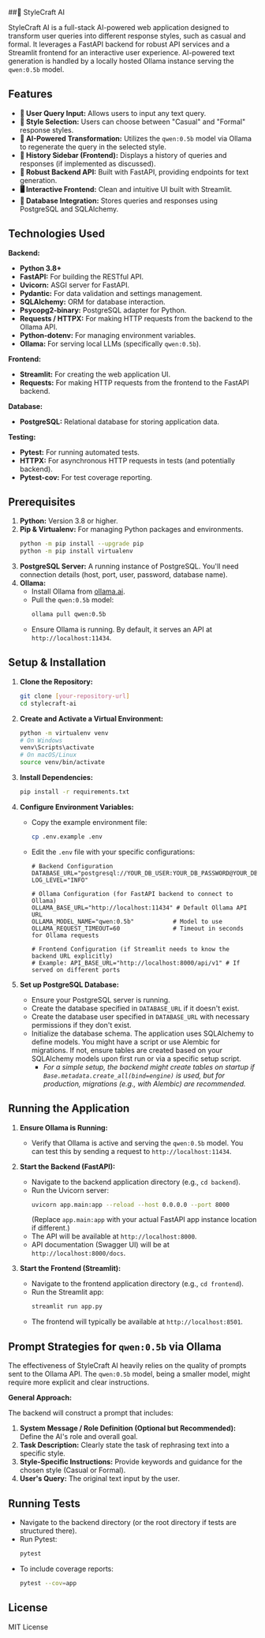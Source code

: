 ##🔄 StyleCraft AI

StyleCraft AI is a full-stack AI-powered web application designed to transform user queries into different response styles, such as casual and formal. It leverages a FastAPI backend for robust API services and a Streamlit frontend for an interactive user experience. AI-powered text generation is handled by a locally hosted Ollama instance serving the `qwen:0.5b` model.

## Features

*   **📝 User Query Input:** Allows users to input any text query.
*   **🔄 Style Selection:** Users can choose between "Casual" and "Formal" response styles.
*   **🤖 AI-Powered Transformation:** Utilizes the `qwen:0.5b` model via Ollama to regenerate the query in the selected style.
*   **📜 History Sidebar (Frontend):** Displays a history of queries and responses (if implemented as discussed).
*   **🚀 Robust Backend API:** Built with FastAPI, providing endpoints for text generation.
*   **🖥️ Interactive Frontend:** Clean and intuitive UI built with Streamlit.
*   **💾 Database Integration:** Stores queries and responses using PostgreSQL and SQLAlchemy.

## Technologies Used

**Backend:**
*   **Python 3.8+**
*   **FastAPI:** For building the RESTful API.
*   **Uvicorn:** ASGI server for FastAPI.
*   **Pydantic:** For data validation and settings management.
*   **SQLAlchemy:** ORM for database interaction.
*   **Psycopg2-binary:** PostgreSQL adapter for Python.
*   **Requests / HTTPX:** For making HTTP requests from the backend to the Ollama API.
*   **Python-dotenv:** For managing environment variables.
*   **Ollama:** For serving local LLMs (specifically `qwen:0.5b`).

**Frontend:**
*   **Streamlit:** For creating the web application UI.
*   **Requests:** For making HTTP requests from the frontend to the FastAPI backend.

**Database:**
*   **PostgreSQL:** Relational database for storing application data.

**Testing:**
*   **Pytest:** For running automated tests.
*   **HTTPX:** For asynchronous HTTP requests in tests (and potentially backend).
*   **Pytest-cov:** For test coverage reporting.

## Prerequisites

1.  **Python:** Version 3.8 or higher.
2.  **Pip & Virtualenv:** For managing Python packages and environments.
    ```bash
    python -m pip install --upgrade pip
    python -m pip install virtualenv
    ```
3.  **PostgreSQL Server:** A running instance of PostgreSQL. You'll need connection details (host, port, user, password, database name).
4.  **Ollama:**
    *   Install Ollama from [ollama.ai](https://ollama.ai/).
    *   Pull the `qwen:0.5b` model:
        ```bash
        ollama pull qwen:0.5b
        ```
    *   Ensure Ollama is running. By default, it serves an API at `http://localhost:11434`.

## Setup & Installation

1.  **Clone the Repository:**
    ```bash
    git clone [your-repository-url]
    cd stylecraft-ai
    ```

2.  **Create and Activate a Virtual Environment:**
    ```bash
    python -m virtualenv venv
    # On Windows
    venv\Scripts\activate
    # On macOS/Linux
    source venv/bin/activate
    ```

3.  **Install Dependencies:**
    ```bash
    pip install -r requirements.txt
    ```

4.  **Configure Environment Variables:**
    *   Copy the example environment file:
        ```bash
        cp .env.example .env
        ```
    *   Edit the `.env` file with your specific configurations:
        ```env
        # Backend Configuration
        DATABASE_URL="postgresql://YOUR_DB_USER:YOUR_DB_PASSWORD@YOUR_DB_HOST:YOUR_DB_PORT/YOUR_DB_NAME"
        LOG_LEVEL="INFO"

        # Ollama Configuration (for FastAPI backend to connect to Ollama)
        OLLAMA_BASE_URL="http://localhost:11434" # Default Ollama API URL
        OLLAMA_MODEL_NAME="qwen:0.5b"           # Model to use
        OLLAMA_REQUEST_TIMEOUT=60               # Timeout in seconds for Ollama requests

        # Frontend Configuration (if Streamlit needs to know the backend URL explicitly)
        # Example: API_BASE_URL="http://localhost:8000/api/v1" # If served on different ports
        ```

5.  **Set up PostgreSQL Database:**
    *   Ensure your PostgreSQL server is running.
    *   Create the database specified in `DATABASE_URL` if it doesn't exist.
    *   Create the database user specified in `DATABASE_URL` with necessary permissions if they don't exist.
    *   Initialize the database schema. The application uses SQLAlchemy to define models. You might have a script or use Alembic for migrations. If not, ensure tables are created based on your SQLAlchemy models upon first run or via a specific setup script.
        *   *For a simple setup, the backend might create tables on startup if `Base.metadata.create_all(bind=engine)` is used, but for production, migrations (e.g., with Alembic) are recommended.*

## Running the Application

1.  **Ensure Ollama is Running:**
    *   Verify that Ollama is active and serving the `qwen:0.5b` model. You can test this by sending a request to `http://localhost:11434`.

2.  **Start the Backend (FastAPI):**
    *   Navigate to the backend application directory (e.g., `cd backend`).
    *   Run the Uvicorn server:
        ```bash
        uvicorn app.main:app --reload --host 0.0.0.0 --port 8000
        ```
        (Replace `app.main:app` with your actual FastAPI app instance location if different.)
    *   The API will be available at `http://localhost:8000`.
    *   API documentation (Swagger UI) will be at `http://localhost:8000/docs`.

3.  **Start the Frontend (Streamlit):**
    *   Navigate to the frontend application directory (e.g., `cd frontend`).
    *   Run the Streamlit app:
        ```bash
        streamlit run app.py
        ```
    *   The frontend will typically be available at `http://localhost:8501`.

## Prompt Strategies for `qwen:0.5b` via Ollama

The effectiveness of StyleCraft AI heavily relies on the quality of prompts sent to the Ollama API. The `qwen:0.5b` model, being a smaller model, might require more explicit and clear instructions.

**General Approach:**

The backend will construct a prompt that includes:
1.  **System Message / Role Definition (Optional but Recommended):** Define the AI's role and overall goal.
2.  **Task Description:** Clearly state the task of rephrasing text into a specific style.
3.  **Style-Specific Instructions:** Provide keywords and guidance for the chosen style (Casual or Formal).
4.  **User's Query:** The original text input by the user.

## Running Tests

*   Navigate to the backend directory (or the root directory if tests are structured there).
*   Run Pytest:
    ```bash
    pytest
    ```
*   To include coverage reports:
    ```bash
    pytest --cov=app 
    ```
## License

MIT License
